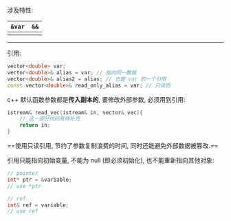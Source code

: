 涉及特性:

| `&var` | `&&` |
| ------ | ---- |
|        |      |

***

引用:

```cpp
vector<double> var;
vector<double>& alias = var; // 指向同一数据
vector<double>& alias2 = alias; // 也是 var 的一个引用
const vector<double>& read_only_alias = var; // 只读的
```

c++ 默认函数参数都是**传入副本的**, 要修改外部参数, 必须用到引用:

```cpp
istream& read_vec(istream& in, vector& vec){ 
	// 这一部分代码有待补充 
	return in; 
} 
```

==使用只读引用, 节约了参数复制浪费的时间, 同时还能避免外部数据被篡改.==

引用只能指向初始变量, 不能为 null (即必须初始化), 也不能重新指向其他对象:
```cpp
// pointer
int* ptr = &variable;
// use *ptr

// ref
int& ref = variable;
// use ref
```